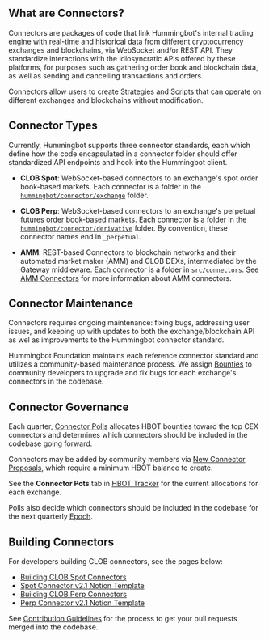 ## What are Connectors?

Connectors are packages of code that link Hummingbot's internal trading engine with real-time and historical data from different cryptocurrency exchanges and blockchains, via WebSocket and/or REST API. They standardize interactions with the idiosyncratic APIs offered by these platforms, for purposes such as gathering order book and blockchain data, as well as sending and cancelling transactions and orders.

Connectors allow users to create [Strategies](/strategies) and [Scripts](/scripts) that can operate on different exchanges and blockchains without modification.

## Connector Types

Currently, Hummingbot supports three connector standards, each which define how the code encapsulated in a connector folder should offer standardized API endpoints and hook into the Hummingbot client.

* **CLOB Spot**: WebSocket-based connectors to an exchange's spot order book-based markets. Each connector is a folder in the [`hummingbot/connector/exchange`](https://github.com/hummingbot/hummingbot/tree/master/hummingbot/connector/exchange) folder.

* **CLOB Perp**: WebSocket-based connectors to an exchange's perpetual futures order book-based markets. Each connector is a folder in the [`hummingbot/connector/derivative`](https://github.com/hummingbot/hummingbot/tree/master/hummingbot/connector/derivative) folder. By convention, these connector names end in `_perpetual`.

* **AMM**: REST-based Connectors to blockchain networks and their automated market maker (AMM) and CLOB DEXs, intermediated by the [Gateway](/gateway) middleware. Each connector is a folder in [`src/connectors`](https://github.com/hummingbot/gateway/tree/main/src/connectors). See [AMM Connectors](/dex-connectors) for more information about AMM connectors.

## Connector Maintenance

Connectors requires ongoing maintenance: fixing bugs, addressing user issues, and keeping up with updates to both the exchange/blockchain API as wel as improvements to the Hummingbot connector standard.

Hummingbot Foundation maintains each reference connector standard and utilizes a community-based maintenance process. We assign [Bounties](/bounties) to community developers to upgrade and fix bugs for each exchange's connectors in the codebase.

## Connector Governance

Each quarter, [Connector Polls](/governance/polls) allocates HBOT bounties toward the top CEX connectors and determines which connectors should be included in the codebase going forward.

Connectors may be added by community members via [New Connector Proposals](/governance/proposals), which require a minimum HBOT balance to create.

See the **Connector Pots** tab in [HBOT Tracker](https://docs.google.com/spreadsheets/d/1UNAumPMnXfsghAAXrfKkPGRH9QlC8k7Cu1FGQVL1t0M/edit?usp=sharing) for the current allocations for each exchange.

Polls also decide which connectors should be included in the codebase for the next quarterly [Epoch](../governance/epochs.md).

## Building Connectors

For developers building CLOB connectors, see the pages below:

* [Building CLOB Spot Connectors](/developers/connectors/spot-connector-checklist)
* [Spot Connector v2.1 Notion Template](https://hummingbot-foundation.notion.site/Spot-Connector-v2-1-1cc43830938445c9974f43ef861d59f1)
* [Building CLOB Perp Connectors](/developers/connectors/perp-connector-checklist)
* [Perp Connector v2.1 Notion Template](https://hummingbot-foundation.notion.site/Perp-Connector-v2-1-57d8391eb54c40929f77067355fd551e)

See [Contribution Guidelines](/developers/contributions/) for the process to get your pull requests merged into the codebase.